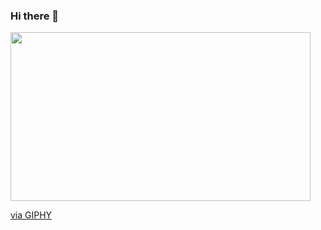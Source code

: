 ### Hi there 👋
<img src="https://giphy.com/embed/XbsSB3SCniX6SEN1OY" width="480" height="270" frameBorder="0" class="giphy-embed" allowFullScreen></iframe><p><a href="https://giphy.com/gifs/btsofficial-bts-jimin-bangtan-XbsSB3SCniX6SEN1OY">via GIPHY</a></p>
<!--
**mixxely/mixxely** is a ✨ _special_ ✨ repository because its `README.md` (this file) appears on your GitHub profile.

Here are some ideas to get you started:

- 🔭 I’m currently working on ...
- 🌱 I’m currently learning ...
- 👯 I’m looking to collaborate on ...
- 🤔 I’m looking for help with ...
- 💬 Ask me about ...
- 📫 How to reach me: ...
- 😄 Pronouns: ...
- ⚡ Fun fact: ...
-->
